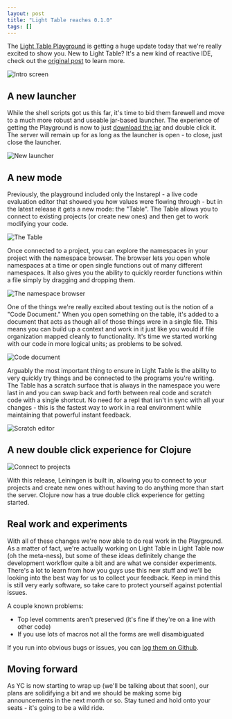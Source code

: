 ```yaml
---
layout: post
title: "Light Table reaches 0.1.0"
tags: []
---
```


The [Light Table Playground][ltp] is getting a huge update today that we're really excited to show you. New to Light Table? It's a new kind of reactive IDE, check out the [original post][lt] to learn more.

![Intro screen](/images/lightable/intro.png)

## A new launcher
While the shell scripts got us this far, it's time to bid them farewell and move to a much more robust and useable jar-based launcher. The experience of getting the Playground is now to just [download the jar][ltp] and double click it. The server will remain up for as long as the launcher is open - to close, just close the launcher.

![New launcher](/images/lightable/launcher.png)

## A new mode
Previously, the playground included only the Instarepl - a live code evaluation editor that showed you how values were flowing through - but in the latest release it gets a new mode: the "Table". The Table allows you to connect to existing projects (or create new ones) and then get to work modifying your code.

![The Table](/images/lightable/table.png)

Once connected to a project, you can explore the namespaces in your project with the namespace browser. The browser lets you open whole namespaces at a time or open single functions out of many different namespaces. It also gives you the ability to quickly reorder functions within a file simply by dragging and dropping them.

![The namespace browser](/images/lightable/nsbrowser.png)

One of the things we're really excited about testing out is the notion of a "Code Document." When you open something on the table, it's added to a document that acts as though all of those things were in a single file. This means you can build up a context and work in it just like you would if file organization mapped cleanly to functionality. It's time we started working with our code in more logical units; as problems to be solved.

![Code document](/images/lightable/codedocument.png)

Arguably the most important thing to ensure in Light Table is the ability to very quickly try things and be connected to the programs you're writing. The Table has a scratch surface that is always in the namespace you were last in and you can swap back and forth between real code and scratch code with a single shortcut. No need for a repl that isn't in sync with all your changes - this is the fastest way to work in a real environment while maintaining that powerful instant feedback.

![Scratch editor](/images/lightable/scratch.png)

## A new double click experience for Clojure

![Connect to projects](/images/lightable/projects.png)

With this release, Leiningen is built in, allowing you to connect to your projects and create new ones without having to do anything more than start the server. Clojure now has a true double click experience for getting started.

## Real work and experiments

With all of these changes we're now able to do real work in the Playground. As a matter of fact, we're actually working on Light Table in Light Table now (oh the meta-ness), but some of these ideas definitely change the development workflow quite a bit and are what we consider experiments. There's a lot to learn from how you guys use this new stuff and we'll be looking into the best way for us to collect your feedback. Keep in mind this is still very early software, so take care to protect yourself against potential issues.

A couple known problems:

* Top level comments aren't preserved (it's fine if they're on a line with other code)
* If you use lots of macros not all the forms are well disambiguated

If you run into obvious bugs or issues, you can [log them on Github][ltgh].

## Moving forward

As YC is now starting to wrap up (we'll be talking about that soon), our plans are solidifying a bit and we should be making some big announcements in the next month or so. Stay tuned and hold onto your seats - it's going to be a wild ride.

[ltp]: http://app.kodowa.com/playground
[ltgh]: https://github.com/Kodowa/Light-Table-Playground/issues
[lt]: http://www.chris-granger.com/2012/04/12/light-table---a-new-ide-concept/

